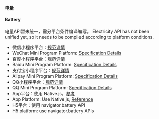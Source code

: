 #### 电量
#### Battery

电量API暂未统一，需分平台条件编译编写。
Electricity API has not been unified yet, so it needs to be compiled according to platform conditions.

- 微信小程序平台：[规范详情](https://developers.weixin.qq.com/miniprogram/dev/api/wx.getBatteryInfoSync.html)
- WeChat Mini Program Platform: [Specification Details](https://developers.weixin.qq.com/miniprogram/dev/api/wx.getBatteryInfoSync.html)
- 百度小程序平台：[规范详情](https://smartprogram.baidu.com/docs/develop/api/device_battery/#swan-getBatteryInfo/)
- Baidu Mini Program Platform: [Specification Details](https://smartprogram.baidu.com/docs/develop/api/device_battery/#swan-getBatteryInfo/)
- 支付宝小程序平台：[规范详情](https://docs.alipay.com/mini/api/nrnziy)
- Alipay Mini Program Platform: [Specification Details](https://docs.alipay.com/mini/api/nrnziy)
- QQ小程序平台：[规范详情](https://q.qq.com/wiki/develop/miniprogram/API/equipment/ibeacon_battery.html)
- QQ Mini Program Platform: [Specification Details](https://q.qq.com/wiki/develop/miniprogram/API/equipment/ibeacon_battery.html)
- App平台：使用 Native.js，[参考](https://ask.dcloud.net.cn/article/992)
- App Platform: Use Native.js, [Reference](https://ask.dcloud.net.cn/article/992)
- H5平台：使用 navigator.battery API
- H5 platform: use navigator.battery APIs
